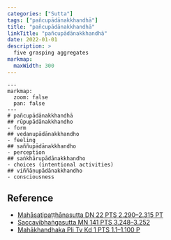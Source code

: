 ```yaml
---
categories: ["Sutta"]
tags: ["pañcupādānakkhandhā"]
title: "pañcupādānakkhandhā"
linkTitle: "pañcupādānakkhandhā"
date: 2022-01-01
description: >
  five grasping aggregates
markmap:
  maxWidth: 300
---
```


```markmap
---
markmap:
  zoom: false
  pan: false
---
# pañcupādānakkhandhā
## rūpupādānakkhandho
- form
## vedanupādānakkhandho
- feeling
## saññupādānakkhandho
- perception
## saṅkhārupādānakkhandho
- choices (intentional activities)
## viññāṇupādānakkhandho
- consciousness
```

## Reference

- [Mahāsatipaṭṭhānasutta DN 22 PTS 2.290–2.315 PT](https://suttacentral.net/dn22)
- [Saccavibhaṅgasutta MN 141 PTS 3.248–3.252](https://suttacentral.net/mn141)
- [Mahākhandhaka Pli Tv Kd 1 PTS 1.1–1.100 P](https://suttacentral.net/pli-tv-kd1)
